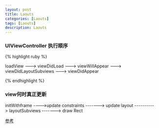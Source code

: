 ```yaml
---
layout: post
title: Laouts
categories: [Laouts]
tags: [Laouts]
description: Laouts
---
```


<h3>UIViewController 执行顺序</h3>

{% highlight ruby %}

loadView ---> viewDidLoad ---> viewWillAppear ---> viewDidLayoutSubviews ---> viewDidAppear

{% endhighlight %}


<h3>view何时真正更新</h3>

initWithframe ---->update constraints -------> update layout ----------> layoutSubviews -------> draw Rect




<a href="http://tech.gc.com/demystifying-ios-layout/" target="_blank">参考</a>
 

